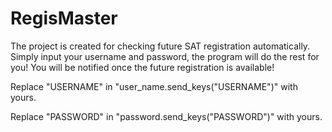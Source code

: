 # RegisMaster
The project is created for checking future SAT registration automatically. Simply input your username and password, the program will do the rest for you! You will be notified once the future registration is available!

Replace "USERNAME" in "user_name.send_keys("USERNAME")" with yours.

Replace "PASSWORD" in "password.send_keys("PASSWORD")" with yours.
